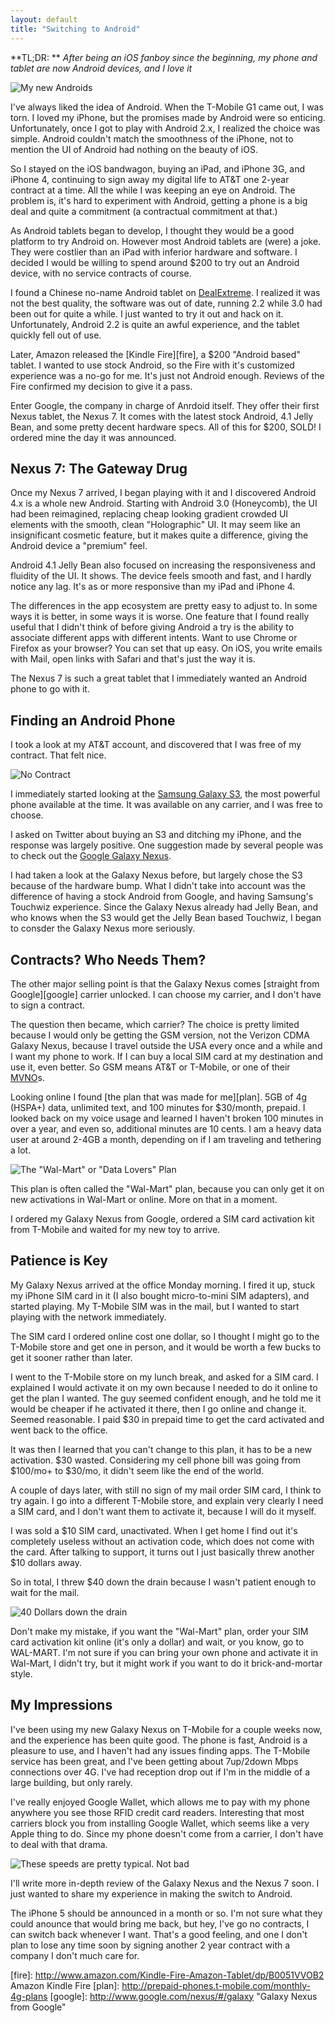 ```yaml
---
layout: default
title: "Switching to Android"
---
```


**TL;DR: ** *After being an iOS fanboy since the beginning, my phone and
tablet are now Android devices, and I love it*

![My new Androids](/img/androids.jpg)

I've always liked the idea of Android. When the T-Mobile G1 came out, I
was torn. I loved my iPhone, but the promises made by Android were so
enticing. Unfortunately, once I got to play with Android 2.x, I realized
the choice was simple. Android couldn't match the smoothness of the
iPhone, not to mention the UI of Android had nothing on the beauty of
iOS.

So I stayed on the iOS bandwagon, buying an iPad, and iPhone 3G, and
iPhone 4, continuing to sign away my digital life to AT&T one 2-year
contract at a time. All the while I was keeping an eye on Android. The
problem is, it's hard to experiment with Android, getting a phone is a
big deal and quite a commitment (a contractual commitment at that.)

As Android tablets began to develop, I thought they would be a good
platform to try Android on. However most Android tablets are (were) a
joke. They were costlier than an iPad with inferior hardware and software. I
decided I would be willing to spend around $200 to try out an Android
device, with no service contracts of course.

I found a Chinese no-name Android tablet on [DealExtreme][de]. I
realized it was not the best quality, the software was out of date,
running 2.2 while 3.0 had been out for quite a while. I just wanted to
try it out and hack on it. Unfortunately, Android 2.2 is quite an awful
experience, and the tablet quickly fell out of use.

Later, Amazon released the [Kindle Fire][fire], a $200 "Android based"
tablet. I wanted to use stock Android, so the Fire with it's customized experience 
was a no-go for me. It's
just not Android enough. Reviews of the Fire confirmed my decision to give
it a pass.

Enter Google, the company in charge of Anrdoid itself. They offer their
first Nexus tablet, the Nexus 7. It comes with the latest stock Android,
4.1 Jelly Bean, and some pretty decent hardware specs. All of this for
$200, SOLD! I ordered mine the day it was announced.

## Nexus 7: The Gateway Drug

Once my Nexus 7 arrived, I began playing with it and I discovered
Android 4.x is a whole new Android. Starting with Android 3.0
(Honeycomb), the UI had been reimagined, replacing cheap looking
gradient crowded UI elements with the smooth, clean "Holographic" UI. It
may seem like an insignificant cosmetic feature, but it makes quite a
difference, giving the Android device a "premium" feel.

Android 4.1 Jelly Bean also focused on increasing the responsiveness and
fluidity of the UI. It shows. The device feels smooth and fast, and I
hardly notice any lag. It's as or more responsive than my iPad and
iPhone 4.

The differences in the app ecosystem are pretty easy to adjust to. In
some ways it is better, in some ways it is worse. One feature that I
found really useful that I didn't think of before giving Android a try
is the ability to associate different apps with different intents.  Want 
to use Chrome or Firefox as your browser? You can set that up easy. On
iOS, you write emails with Mail, open links with Safari and that's just
the way it is.

The Nexus 7 is such a great tablet that I immediately wanted an Android
phone to go with it.

## Finding an Android Phone

I took a look at my AT&T account, and discovered that I was free of my
contract. That felt nice.

![No Contract](/img/contract-free.png)

I immediately started looking at the [Samsung Galaxy S3][s3], the most
powerful phone available at the time. It was available on any carrier,
and I was free to choose.

I asked on Twitter about buying an S3 and ditching my iPhone, and the
response was largely positive. One suggestion made by several people was
to check out the [Google Galaxy Nexus][gnex].

I had taken a look at the Galaxy Nexus before, but largely chose the S3
because of the hardware bump. What I didn't take into account was the
difference of having a stock Android from Google, and having Samsung's
Touchwiz experience. Since the Galaxy Nexus already had Jelly Bean, and
who knows when the S3 would get the Jelly Bean based Touchwiz, I began
to consder the Galaxy Nexus more seriously.

## Contracts? Who Needs Them?

The other major selling point is that the Galaxy Nexus comes [straight from
Google][google] carrier unlocked. I can choose my carrier, and I don't have to
sign a contract.

The question then became, which carrier? The choice is pretty limited
because I would only be getting the GSM version, not the Verizon CDMA
Galaxy Nexus, because I travel outside the USA every once and a while
and I want my phone to work. If I can buy a local SIM card at my
destination and use it, even better. So GSM means AT&T or T-Mobile, or
one of their [MVNO]s.

Looking online I found [the plan that was made for me][plan]. 5GB of 4g (HSPA+)
data, unlimited text, and 100 minutes for $30/month, prepaid. I looked
back on my voice usage and learned I haven't broken 100 minutes in over
a year, and even so, additional minutes are 10 cents. I am a heavy data
user at around 2-4GB a month, depending on if I am traveling and
tethering a lot.

![The "Wal-Mart" or "Data Lovers" Plan](/img/t-mobile-plan.png)

This plan is often called the "Wal-Mart" plan, because you can only get
it on new activations in Wal-Mart or online. More on that in a moment.

I ordered my Galaxy Nexus from Google, ordered a SIM card activation kit
from T-Mobile and waited for my new toy to arrive.

## Patience is Key

My Galaxy Nexus arrived at the office Monday morning. I fired it up,
stuck my iPhone SIM card in it (I also bought micro-to-mini SIM
adapters), and started playing. My T-Mobile SIM was in the mail, but I
wanted to start playing with the network immediately. 

The SIM card I ordered online cost one dollar, so I thought I might go
to the T-Mobile store and get one in person, and it would be worth a few
bucks to get it sooner rather than later.

I went to the T-Mobile store on my lunch break, and asked for a SIM
card. I explained I would activate it on my own because I needed to do
it online to get the plan I wanted. The guy seemed confident enough, and
he told me it would be cheaper if he activated it there, then I go
online and change it. Seemed reasonable. I paid $30 in prepaid time to
get the card activated and went back to the office.

It was then I learned that you can't change to this plan, it has to be a
new activation. $30 wasted. Considering my cell phone bill was
going from $100/mo+ to $30/mo, it didn't seem like the end of the world.

A couple of days later, with still no sign of my mail order SIM card, I
think to try again. I go into a different T-Mobile store, and explain
very clearly I need a SIM card, and I don't want them to activate it,
because I will do it myself.

I was sold a $10 SIM card, unactivated. When I get home I find out it's
completely useless without an activation code, which does not come with
the card. After talking to support, it turns out I just basically threw
another $10 dollars away. 

So in total, I threw $40 down the drain because I wasn't patient enough
to wait for the mail.

![40 Dollars down the drain](/img/40-dollars-down-the-drain.jpg)

Don't make my mistake, if you want the "Wal-Mart" plan, order your SIM
card activation kit online (it's only a dollar) and wait, or you know, go to
WAL-MART. I'm not sure if you can bring your own phone and activate it
in Wal-Mart, I didn't try, but it might work if you want to do it
brick-and-mortar style.

## My Impressions

I've been using my new Galaxy Nexus on T-Mobile for a couple weeks now,
and the experience has been quite good. The phone is fast, Android is a
pleasure to use, and I haven't had any issues finding apps. The T-Mobile
service has been great, and I've been getting about 7up/2down Mbps connections
over 4G. I've had reception drop out if I'm in the middle of a large
building, but only rarely.

I've really enjoyed Google Wallet, which allows me to pay with my phone
anywhere you see those RFID credit card readers. Interesting that most
carriers block you from installing Google Wallet, which seems like a
very Apple thing to do. Since my phone doesn't come from a carrier, I
don't have to deal with that drama.

![These speeds are pretty typical. Not bad](/img/speed-test.png)

I'll write more in-depth review of the Galaxy Nexus and the Nexus 7
soon. I just wanted to share my experience in making the switch to
Android.

The iPhone 5 should be announced in a month or so. I'm not sure what
they could anounce that would bring me back, but hey, I've go no
contracts, I can switch back whenever I want. That's a good feeling, and
one I don't plan to lose any time soon by signing another 2 year
contract with a company I don't much care for.


  [mvno]: http://en.wikipedia.org/wiki/Mobile_virtual_network_operator "Mobile Virtual Network Operator"
  [s3]: http://en.wikipedia.org/wiki/Samsung_Galaxy_S_III "Samsung Galaxy S3"
  [gnex]: http://en.wikipedia.org/wiki/Galaxy_Nexus "Galaxy Nexus"
  [de]: http://www.dealextreme.com/p/7-capacitive-lcd-dual-core-android-2-2-tablet-pc-w-camera-wi-fi-bluetooth-hdmi-4gb-cortex-a9-81345 "Deal Extreme"
  [fire]: http://www.amazon.com/Kindle-Fire-Amazon-Tablet/dp/B0051VVOB2 Amazon Kindle Fire
  [plan]: http://prepaid-phones.t-mobile.com/monthly-4g-plans 
  [google]: http://www.google.com/nexus/#/galaxy "Galaxy Nexus from Google"
